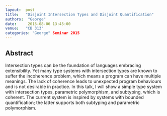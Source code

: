 ```yaml
--- 
layout:  post 
title:   "Disjoint Intersection Types and Disjoint Quantification"
authors:  "George"
date:     2015-08-06 13:45:00
venue:   "CB 313"
categories: "George" Seminar 2015
--- 
```

## Abstract

Intersection types can be the foundation of languages embracing
extensibility. Yet many type systems with intersection types are known
to suffer the incoherence problem, which means a program can have
multiple meanings. The lack of coherence leads to unexpected program
behaviours and is not desirable in practice. In this talk, I will show
a simple type system with intersection types, parametric polymorphism,
and subtyping, which is coherent. The current system is inspired by
systems with bounded quantification; the latter supports both
subtyping and parametric polymorphism.


